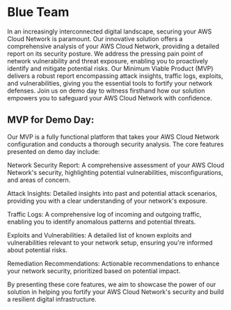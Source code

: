 # Blue Team

In an increasingly interconnected digital landscape, securing your AWS Cloud Network is paramount. Our innovative solution offers a comprehensive analysis of your AWS Cloud Network, providing a detailed report on its security posture. We address the pressing pain point of network vulnerability and threat exposure, enabling you to proactively identify and mitigate potential risks. Our Minimum Viable Product (MVP) delivers a robust report encompassing attack insights, traffic logs, exploits, and vulnerabilities, giving you the essential tools to fortify your network defenses. Join us on demo day to witness firsthand how our solution empowers you to safeguard your AWS Cloud Network with confidence.

## MVP for Demo Day:

Our MVP is a fully functional platform that takes your AWS Cloud Network configuration and conducts a thorough security analysis. The core features presented on demo day include:

Network Security Report: A comprehensive assessment of your AWS Cloud Network's security, highlighting potential vulnerabilities, misconfigurations, and areas of concern.

Attack Insights: Detailed insights into past and potential attack scenarios, providing you with a clear understanding of your network's exposure.

Traffic Logs: A comprehensive log of incoming and outgoing traffic, enabling you to identify anomalous patterns and potential threats.

Exploits and Vulnerabilities: A detailed list of known exploits and vulnerabilities relevant to your network setup, ensuring you're informed about potential risks.

Remediation Recommendations: Actionable recommendations to enhance your network security, prioritized based on potential impact.

By presenting these core features, we aim to showcase the power of our solution in helping you fortify your AWS Cloud Network's security and build a resilient digital infrastructure.
